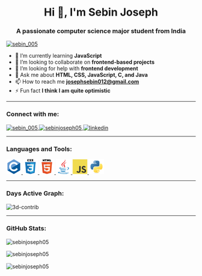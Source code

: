 <h1 align="center">Hi 👋, I'm Sebin Joseph</h1>
<h3 align="center">A passionate computer science major student from India</h3>

<p align="left"> 
  <a href="https://twitter.com/sebin_005" target="blank">
    <img src="https://img.shields.io/twitter/follow/sebin_005?logo=twitter&style=for-the-badge" alt="sebin_005" />
  </a> 
</p>

- 🌱 I’m currently learning **JavaScript**
- 👯 I’m looking to collaborate on **frontend-based projects**
- 🤝 I’m looking for help with **frontend development**
- 💬 Ask me about **HTML, CSS, JavaScript, C, and Java**
- 📫 How to reach me **josephsebin012@gmail.com**
- ⚡ Fun fact **I think I am quite optimistic**

---

<h3 align="left">Connect with me:</h3>
<p align="left">
  <a href="https://twitter.com/sebin_005" target="blank">
    <img align="center" src="https://raw.githubusercontent.com/rahuldkjain/github-profile-readme-generator/master/src/images/icons/Social/twitter.svg" alt="sebin_005" height="30" width="40" />
  </a>
  <a href="https://instagram.com/sebinjoseph05" target="blank">
    <img align="center" src="https://raw.githubusercontent.com/rahuldkjain/github-profile-readme-generator/master/src/images/icons/Social/instagram.svg" alt="sebinjoseph05" height="30" width="40" />
  </a>
  <a href="https://www.linkedin.com/feed/" target="blank">
    <img align="center" src="https://raw.githubusercontent.com/rahuldkjain/github-profile-readme-generator/master/src/images/icons/Social/linked-in-alt.svg" alt="linkedin" height="30" width="40" />
  </a>
</p>

---

<h3 align="left">Languages and Tools:</h3>
<p align="left"> 
  <a href="https://www.cprogramming.com/" target="_blank" rel="noreferrer"> 
    <img src="https://raw.githubusercontent.com/devicons/devicon/master/icons/c/c-original.svg" alt="c" width="40" height="40"/> 
  </a> 
  <a href="https://www.w3schools.com/css/" target="_blank" rel="noreferrer"> 
    <img src="https://raw.githubusercontent.com/devicons/devicon/master/icons/css3/css3-original-wordmark.svg" alt="css3" width="40" height="40"/> 
  </a> 
  <a href="https://www.w3.org/html/" target="_blank" rel="noreferrer"> 
    <img src="https://raw.githubusercontent.com/devicons/devicon/master/icons/html5/html5-original-wordmark.svg" alt="html5" width="40" height="40"/> 
  </a> 
  <a href="https://www.java.com" target="_blank" rel="noreferrer"> 
    <img src="https://raw.githubusercontent.com/devicons/devicon/master/icons/java/java-original.svg" alt="java" width="40" height="40"/> 
  </a> 
  <a href="https://developer.mozilla.org/en-US/docs/Web/JavaScript" target="_blank" rel="noreferrer"> 
    <img src="https://raw.githubusercontent.com/devicons/devicon/master/icons/javascript/javascript-original.svg" alt="javascript" width="40" height="40"/> 
  </a> 
  <a href="https://www.python.org" target="_blank" rel="noreferrer"> 
    <img src="https://raw.githubusercontent.com/devicons/devicon/master/icons/python/python-original.svg" alt="python" width="40" height="40"/> 
  </a> 
</p>

---

<h3 align="left">Days Active Graph:</h3>
<p align="left">
  <img align="center" src="https://github-profile-3d-contrib.vercel.app/api?username=sebinjoseph05&theme=radical" alt="3d-contrib" />
</p>

---

<h3 align="left">GitHub Stats:</h3>
<p align="left">
  <img align="center" src="https://github-readme-stats.vercel.app/api?username=sebinjoseph05&show_icons=true&locale=en&theme=radical" alt="sebinjoseph05" />
</p>

<p align="left">
  <img align="center" src="https://github-readme-streak-stats.herokuapp.com/?user=sebinjoseph05&theme=radical" alt="sebinjoseph05" />
</p>

<p align="left">
  <img align="center" src="https://github-readme-stats.vercel.app/api/top-langs?username=sebinjoseph05&show_icons=true&locale=en&layout=compact&theme=radical" alt="sebinjoseph05" />
</p>
